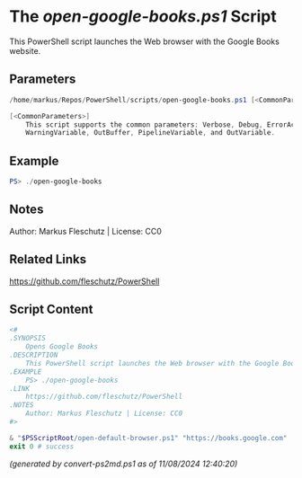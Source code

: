 The *open-google-books.ps1* Script
===========================

This PowerShell script launches the Web browser with the Google Books website.

Parameters
----------
```powershell
/home/markus/Repos/PowerShell/scripts/open-google-books.ps1 [<CommonParameters>]

[<CommonParameters>]
    This script supports the common parameters: Verbose, Debug, ErrorAction, ErrorVariable, WarningAction, 
    WarningVariable, OutBuffer, PipelineVariable, and OutVariable.
```

Example
-------
```powershell
PS> ./open-google-books

```

Notes
-----
Author: Markus Fleschutz | License: CC0

Related Links
-------------
https://github.com/fleschutz/PowerShell

Script Content
--------------
```powershell
<#
.SYNOPSIS
	Opens Google Books
.DESCRIPTION
	This PowerShell script launches the Web browser with the Google Books website.
.EXAMPLE
	PS> ./open-google-books
.LINK
	https://github.com/fleschutz/PowerShell
.NOTES
	Author: Markus Fleschutz | License: CC0
#>

& "$PSScriptRoot/open-default-browser.ps1" "https://books.google.com"
exit 0 # success
```

*(generated by convert-ps2md.ps1 as of 11/08/2024 12:40:20)*
